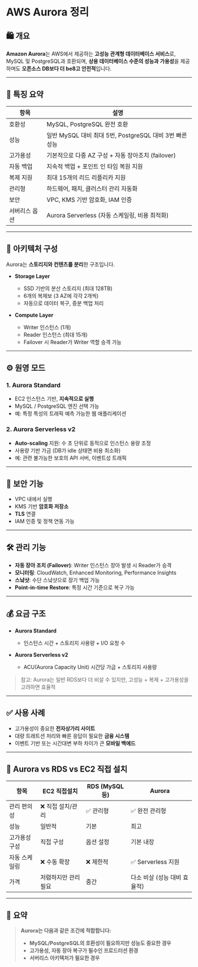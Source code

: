 # AWS Aurora 정리

## 🛍️ 개요

**Amazon Aurora**는 AWS에서 제공하는 **고성능 관계형 데이터베이스 서비스**로, MySQL 및 PostgreSQL과 호환되며, **상용 데이터베이스 수준의 성능과 가용성**을 제공하며도 **오픈소스 DB보다 더 be8고 안전적**입니다.

---

## 🌟 특징 요약

| 항목      | 설명                                        |
| ------- | ----------------------------------------- |
| 호환성     | MySQL, PostgreSQL 완전 호환                   |
| 성능      | 일반 MySQL 대비 최대 5번, PostgreSQL 대비 3번 빠른 성능 |
| 고가용성    | 기본적으로 다중 AZ 구성 + 자동 장아조치 (failover)       |
| 자동 백업   | 지속적 백업 + 포인트 인 타임 복원 지원                   |
| 복제 지원   | 최대 15개의 리드 리플리카 지원                        |
| 관리형     | 하드웨어, 패치, 클러스터 관리 자동화                     |
| 보안      | VPC, KMS 기반 암호화, IAM 인증                   |
| 서버리스 옵션 | Aurora Serverless (자동 스케일링, 비용 최적화)       |

---

## 🏧 아키텍처 구성

Aurora는 **스토리지와 컨텐츠를 분리**한 구조입니다.

* **Storage Layer**

  * SSD 기반의 분산 스토리지 (최대 128TB)
  * 6개의 복제보 (3 AZ에 각각 2개씩)
  * 자동으로 데이터 복구, 증분 백업 처리

* **Compute Layer**

  * Writer 인스턴스 (1개)
  * Reader 인스턴스 (최대 15개)
  * Failover 시 Reader가 Writer 역할 승격 가능

---

## ⚙️ 원영 모드

### 1. Aurora Standard

* EC2 인스턴스 기반, **지속적으로 실행**
* MySQL / PostgreSQL 엔진 선택 가능
* 예: 특정 특성의 트래픽 예측 가능한 웹 애플리케이션

### 2. Aurora Serverless v2

* **Auto-scaling** 지원: 수 초 단위로 동적으로 인스턴스 용량 조정
* 사용량 기반 가금 (DB가 idle 상태면 비용 최소화)
* 예: 관련 불가능한 보호의 API 서버, 이벤트성 트래픽

---

## 🔐 보안 기능

* VPC 내에서 실행
* KMS 기반 **암호화 저장소**
* **TLS** 연결
* IAM 인증 및 정책 연동 가능

---

## 🛠️ 관리 기능

* **자동 장아 조치 (Failover)**: Writer 인스턴스 장아 발생 시 Reader가 승격
* **모니터링**: CloudWatch, Enhanced Monitoring, Performance Insights
* **스냨샷**: 수단 스냨샷으로 장기 백업 가능
* **Point-in-time Restore**: 특정 시간 기준으로 복구 가능

---

## 💰 요금 구조

* **Aurora Standard**

  * 인스턴스 시간 + 스토리지 사용량 + I/O 요청 수

* **Aurora Serverless v2**

  * ACU(Aurora Capacity Unit) 시간당 가금 + 스토리지 사용량

> 참고: Aurora는 일반 RDS보다 더 비살 수 있지만, 고성능 + 복제 + 고가용성을 고려하면 효율적

---

## ✅ 사용 사례

* 고가용성이 중요한 **전자상가리 사이트**
* 대량 트래트션 처리와 빠른 응답이 필요한 **금융 시스템**
* 이벤트 기반 또는 시간대변 부하 차이가 큰 **모바일 백에드**

---

## 🧪 Aurora vs RDS vs EC2 직접 설치

| 항목      | EC2 직접설치    | RDS (MySQL 등) | Aurora            |
| ------- | ----------- | ------------- | ----------------- |
| 관리 편의성  | ❌ 직접 설치/관리  | ✅ 관리형         | ✅ 완전 관리형          |
| 성능      | 일반적         | 기본            | 최고                |
| 고가용성 구성 | 직접 구성       | 옵션 설정         | 기본 내장             |
| 자동 스케일링 | ❌ 수동 확장     | ❌ 제한적         | ✅ Serverless 지원   |
| 가격      | 저렴하지만 관리 필요 | 중간            | 다소 비살 (성능 대비 효율적) |

---

## 📜 요약

> **Aurora는 다음과 같은 조건에 적합합니다:**
>
> * **MySQL/PostgreSQL의 호환성이 필요하지만 성능도 중요한 경우**
> * **고가용성, 자동 장아 복구가 필수인 프로드터션 환경**
> * **서버리스 아키텍처가 필요한 경우**

